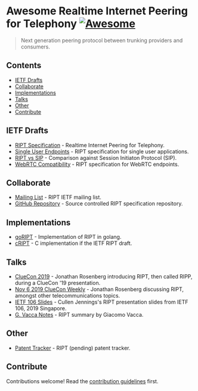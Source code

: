 # Awesome Realtime Internet Peering for Telephony [![Awesome](https://awesome.re/badge.svg)](https://awesome.re)

> Next generation peering protocol between trunking providers and consumers.


## Contents

- [IETF Drafts](#ietf-drafts)
- [Collaborate](#collaborate)
- [Implementations](#implementations)
- [Talks](#talks)
- [Other](#other)
- [Contribute](#contribute)


## IETF Drafts

- [RIPT Specification](https://tools.ietf.org/html/draft-rosenbergjennings-dispatch-ript-00) - Realtime Internet Peering for Telephony.
- [Single User Endpoints](https://tools.ietf.org/html/draft-rosenberg-dispatch-ript-inbound-00) - RIPT specification for single user applications.
- [RIPT vs SIP](https://tools.ietf.org/html/draft-rosenberg-dispatch-ript-sipdiffs-00) - Comparison against Session Initiaton Protocol (SIP).
- [WebRTC Compatibility](https://tools.ietf.org/html/draft-rosenberg-dispatch-ript-webrtc-00) - RIPT specification for WebRTC endpoints.


## Collaborate

- [Mailing List](https://www.ietf.org/mailman/listinfo/v3) - RIPT IETF mailing list.
- [GitHub Repository](https://github.com/WhatIETF/draft-rosenbergjennings-dispatch-ripp) - Source controlled RIPT specification repository.


## Implementations

- [goRIPT](https://github.com/WhatIETF/goRIPT) - Implementation of RIPT in golang.
- [cRIPT](https://github.com/palerikm/cRIPT) - C implementation if the IETF RIPT draft.


## Talks

- [ClueCon 2019](https://youtu.be/AdiWFfbwjF0?t=7470) - Jonathan Rosenberg introducing RIPT, then called RIPP, during a ClueCon '19 presentation.
- [Nov 6 2019 ClueCon Weekly](https://youtu.be/S46QBk4rOUo) - Jonathan Rosenberg discussing RIPT, amongst other telecommunications topics.
- [IETF 106 Slides](https://datatracker.ietf.org/meeting/106/materials/slides-106-dispatch-ripp-01) - Cullen Jennings's RIPT presentation slides from IETF 106, 2019 Singapore.
- [G. Vacca Notes](https://www.slideshare.net/GiacomoVacca/ripp-notes) - RIPT summary by Giacomo Vacca.

## Other

- [Patent Tracker](https://datatracker.ietf.org/ipr/3643/) - RIPT (pending) patent tracker.


## Contribute

Contributions welcome! Read the [contribution guidelines](CONTRIBUTING.md) first.

